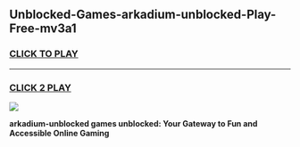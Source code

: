 
## Unblocked-Games-arkadium-unblocked-Play-Free-mv3a1
<h3>
<a href="https://premium76.site?title=arkadium-unblocked&ref=21A">CLICK TO PLAY</a></h3>
<hr>

<h3>
<a href="https://premium76.site?title=arkadium-unblocked&ref=21A">CLICK 2 PLAY</a>
  
</h3>

<a href="https://premium76.site?title=arkadium-unblocked&ref=21A"><img src="https://clearcache.store/games.png"></a>


**arkadium-unblocked games unblocked: Your Gateway to Fun and Accessible Online Gaming**
